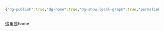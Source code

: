 ```yaml
---
{"dg-publish":true,"dg-home":true,"dg-show-local-graph":true,"permalink":"/lab-operation/home/","tags":["gardenEntry"],"dgShowLocalGraph":true,"dgPassFrontmatter":true}
---
```


这里是home